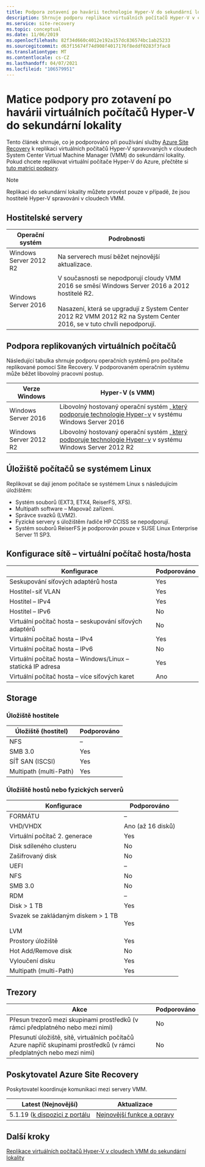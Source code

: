 ```yaml
---
title: Podpora zotavení po havárii technologie Hyper-V do sekundární lokality VMM pomocí Azure Site Recovery
description: Shrnuje podporu replikace virtuálních počítačů Hyper-V v cloudech VMM do sekundární lokality s Azure Site Recovery.
ms.service: site-recovery
ms.topic: conceptual
ms.date: 11/06/2019
ms.openlocfilehash: 82f34d660c4012e192a157dc836574bc1ab25233
ms.sourcegitcommit: d63f15674f74d908f4017176f8eddf0283f3fac8
ms.translationtype: MT
ms.contentlocale: cs-CZ
ms.lasthandoff: 04/07/2021
ms.locfileid: "106579951"
---
```

# <a name="support-matrix-for-disaster-recovery-of-hyper-v-vms-to-a-secondary-site"></a>Matice podpory pro zotavení po havárii virtuálních počítačů Hyper-V do sekundární lokality

Tento článek shrnuje, co je podporováno při používání služby [Azure Site Recovery](site-recovery-overview.md) k replikaci virtuálních počítačů Hyper-V spravovaných v cloudech System Center Virtual Machine Manager (VMM) do sekundární lokality. Pokud chcete replikovat virtuální počítače Hyper-V do Azure, přečtěte si [tuto matrici podpory](hyper-v-azure-support-matrix.md).

> [!NOTE]
> Replikaci do sekundární lokality můžete provést pouze v případě, že jsou hostitelé Hyper-V spravováni v cloudech VMM.


## <a name="host-servers"></a>Hostitelské servery

**Operační systém** | **Podrobnosti**
--- | ---
Windows Server 2012 R2 | Na serverech musí běžet nejnovější aktualizace.
Windows Server 2016 |  V současnosti se nepodporují cloudy VMM 2016 se směsí Windows Server 2016 a 2012 hostitelé R2.<br/><br/> Nasazení, která se upgradují z System Center 2012 R2 VMM 2012 R2 na System Center 2016, se v tuto chvíli nepodporují.


## <a name="replicated-vm-support"></a>Podpora replikovaných virtuálních počítačů

Následující tabulka shrnuje podporu operačních systémů pro počítače replikované pomocí Site Recovery. V podporovaném operačním systému může běžet libovolný pracovní postup.

**Verze Windows** | **Hyper-V (s VMM)**
--- | ---
Windows Server 2016 | Libovolný hostovaný operační systém [, který podporuje technologie Hyper-v](/windows-server/virtualization/hyper-v/Supported-Windows-guest-operating-systems-for-Hyper-V-on-Windows) v systému Windows Server 2016 
Windows Server 2012 R2 | Libovolný hostovaný operační systém [, který podporuje technologie Hyper-v](/previous-versions/windows/it-pro/windows-server-2012-R2-and-2012/dn792027%28v%3dws.11%29) v systému Windows Server 2012 R2

## <a name="linux-machine-storage"></a>Úložiště počítačů se systémem Linux

Replikovat se dají jenom počítače se systémem Linux s následujícím úložištěm:

- Systém souborů (EXT3, ETX4, ReiserFS, XFS).
- Multipath software – Mapovač zařízení.
- Správce svazků (LVM2).
- Fyzické servery s úložištěm řadiče HP CCISS se nepodporují.
- Systém souborů ReiserFS je podporován pouze v SUSE Linux Enterprise Server 11 SP3.

## <a name="network-configuration---hostguest-vm"></a>Konfigurace sítě – virtuální počítač hosta/hosta

**Konfigurace** | **Podporováno**  
--- | --- 
Seskupování síťových adaptérů hosta | Yes 
Hostitel-síť VLAN | Yes 
Hostitel – IPv4 | Yes 
Hostitel – IPv6 | No 
Virtuální počítač hosta – seskupování síťových adaptérů | No
Virtuální počítač hosta – IPv4 | Yes
Virtuální počítač hosta – IPv6 | No
Virtuální počítač hosta – Windows/Linux – statická IP adresa | Yes
Virtuální počítač hosta – více síťových karet | Ano


## <a name="storage"></a>Storage

### <a name="host-storage"></a>Úložiště hostitele

**Úložiště (hostitel)** | **Podporováno**
--- | --- 
NFS | –
SMB 3.0 |  Yes
SÍŤ SAN (ISCSI) | Yes
Multipath (multi-Path) | Yes

### <a name="guest-or-physical-server-storage"></a>Úložiště hostů nebo fyzických serverů

**Konfigurace** | **Podporováno**
--- | --- | 
FORMÁTU |  –
VHD/VHDX | Ano (až 16 disků)
Virtuální počítač 2. generace | Yes
Disk sdíleného clusteru | No
Zašifrovaný disk | No
UEFI| –
NFS | No
SMB 3.0 | No
RDM | –
Disk > 1 TB | Yes
Svazek se zakládaným diskem > 1 TB<br/><br/> LVM | Yes
Prostory úložiště | Yes
Hot Add/Remove disk | No
Vyloučení disku | Yes
Multipath (multi-Path) | Yes

## <a name="vaults"></a>Trezory

**Akce** | **Podporováno**
--- | --- 
Přesun trezorů mezi skupinami prostředků (v rámci předplatného nebo mezi nimi) |  No
Přesunutí úložiště, sítě, virtuálních počítačů Azure napříč skupinami prostředků (v rámci předplatných nebo mezi nimi) | No

## <a name="azure-site-recovery-provider"></a>Poskytovatel Azure Site Recovery

Poskytovatel koordinuje komunikaci mezi servery VMM. 

**Latest (Nejnovější)** | **Aktualizace**
--- | --- 
5.1.19 ([k dispozici z portálu](https://aka.ms/downloaddra) | [Nejnovější funkce a opravy](https://support.microsoft.com/kb/3155002)



## <a name="next-steps"></a>Další kroky

[Replikace virtuálních počítačů Hyper-V v cloudech VMM do sekundární lokality](./hyper-v-vmm-disaster-recovery.md)
